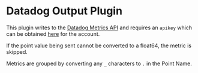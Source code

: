 # Datadog Output Plugin

This plugin writes to the [Datadog Metrics API](http://docs.datadoghq.com/api/#metrics)
and requires an `apikey` which can be obtained [here](https://app.datadoghq.com/account/settings#api)
for the account.

If the point value being sent cannot be converted to a float64, the metric is skipped.

Metrics are grouped by converting any `_` characters to `.` in the Point Name.